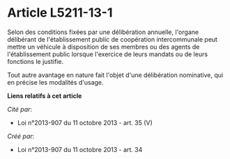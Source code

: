 # Article L5211-13-1

Selon des conditions fixées par une délibération annuelle, l'organe délibérant de l'établissement public de coopération
intercommunale peut mettre un véhicule à disposition de ses membres ou des agents de l'établissement public lorsque
l'exercice de leurs mandats ou de leurs fonctions le justifie.

Tout autre avantage en nature fait l'objet d'une délibération nominative, qui en précise les modalités d'usage.

**Liens relatifs à cet article**

_Cité par_:

  - Loi n°2013-907 du 11 octobre 2013 - art. 35 (V)

_Créé par_:

  - Loi n°2013-907 du 11 octobre 2013 - art. 34
